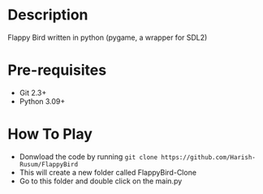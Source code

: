 
# Description
Flappy Bird written in python (pygame, a wrapper for SDL2)

# Pre-requisites
- Git 2.3+
- Python 3.09+

# How To Play

- Donwload the code by running ```git clone https://github.com/Harish-Rusum/FlappyBird```
- This will create a new folder called FlappyBird-Clone
- Go to this folder and double click on the main.py
